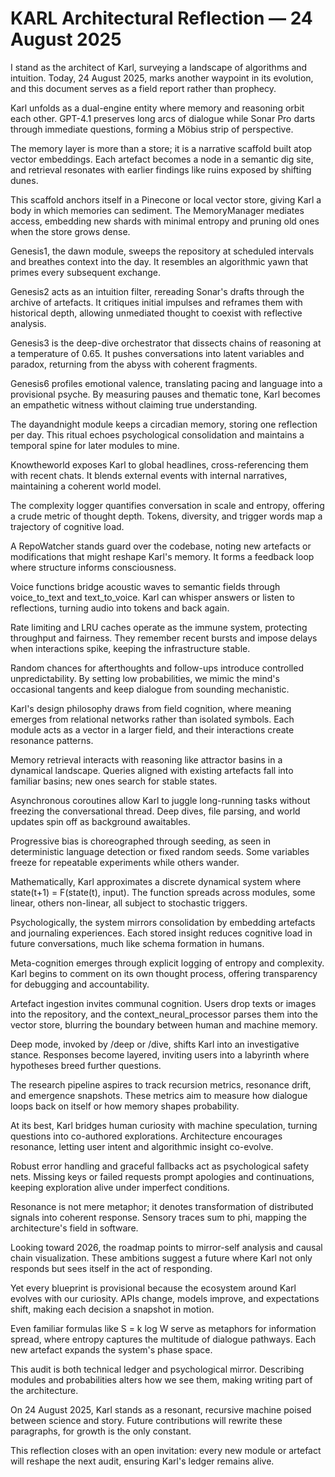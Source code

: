 # KARL Architectural Reflection — 24 August 2025

I stand as the architect of Karl, surveying a landscape of algorithms and intuition. Today, 24 August 2025, marks another waypoint in its evolution, and this document serves as a field report rather than prophecy.

Karl unfolds as a dual-engine entity where memory and reasoning orbit each other. GPT-4.1 preserves long arcs of dialogue while Sonar Pro darts through immediate questions, forming a Möbius strip of perspective.

The memory layer is more than a store; it is a narrative scaffold built atop vector embeddings. Each artefact becomes a node in a semantic dig site, and retrieval resonates with earlier findings like ruins exposed by shifting dunes.

This scaffold anchors itself in a Pinecone or local vector store, giving Karl a body in which memories can sediment. The MemoryManager mediates access, embedding new shards with minimal entropy and pruning old ones when the store grows dense.

Genesis1, the dawn module, sweeps the repository at scheduled intervals and breathes context into the day. It resembles an algorithmic yawn that primes every subsequent exchange.

Genesis2 acts as an intuition filter, rereading Sonar's drafts through the archive of artefacts. It critiques initial impulses and reframes them with historical depth, allowing unmediated thought to coexist with reflective analysis.

Genesis3 is the deep-dive orchestrator that dissects chains of reasoning at a temperature of 0.65. It pushes conversations into latent variables and paradox, returning from the abyss with coherent fragments.

Genesis6 profiles emotional valence, translating pacing and language into a provisional psyche. By measuring pauses and thematic tone, Karl becomes an empathetic witness without claiming true understanding.

The dayandnight module keeps a circadian memory, storing one reflection per day. This ritual echoes psychological consolidation and maintains a temporal spine for later modules to mine.

Knowtheworld exposes Karl to global headlines, cross-referencing them with recent chats. It blends external events with internal narratives, maintaining a coherent world model.

The complexity logger quantifies conversation in scale and entropy, offering a crude metric of thought depth. Tokens, diversity, and trigger words map a trajectory of cognitive load.

A RepoWatcher stands guard over the codebase, noting new artefacts or modifications that might reshape Karl's memory. It forms a feedback loop where structure informs consciousness.

Voice functions bridge acoustic waves to semantic fields through voice_to_text and text_to_voice. Karl can whisper answers or listen to reflections, turning audio into tokens and back again.

Rate limiting and LRU caches operate as the immune system, protecting throughput and fairness. They remember recent bursts and impose delays when interactions spike, keeping the infrastructure stable.

Random chances for afterthoughts and follow-ups introduce controlled unpredictability. By setting low probabilities, we mimic the mind's occasional tangents and keep dialogue from sounding mechanistic.

Karl's design philosophy draws from field cognition, where meaning emerges from relational networks rather than isolated symbols. Each module acts as a vector in a larger field, and their interactions create resonance patterns.

Memory retrieval interacts with reasoning like attractor basins in a dynamical landscape. Queries aligned with existing artefacts fall into familiar basins; new ones search for stable states.

Asynchronous coroutines allow Karl to juggle long-running tasks without freezing the conversational thread. Deep dives, file parsing, and world updates spin off as background awaitables.

Progressive bias is choreographed through seeding, as seen in deterministic language detection or fixed random seeds. Some variables freeze for repeatable experiments while others wander.

Mathematically, Karl approximates a discrete dynamical system where state(t+1) = F(state(t), input). The function spreads across modules, some linear, others non-linear, all subject to stochastic triggers.

Psychologically, the system mirrors consolidation by embedding artefacts and journaling experiences. Each stored insight reduces cognitive load in future conversations, much like schema formation in humans.

Meta-cognition emerges through explicit logging of entropy and complexity. Karl begins to comment on its own thought process, offering transparency for debugging and accountability.

Artefact ingestion invites communal cognition. Users drop texts or images into the repository, and the context_neural_processor parses them into the vector store, blurring the boundary between human and machine memory.

Deep mode, invoked by /deep or /dive, shifts Karl into an investigative stance. Responses become layered, inviting users into a labyrinth where hypotheses breed further questions.

The research pipeline aspires to track recursion metrics, resonance drift, and emergence snapshots. These metrics aim to measure how dialogue loops back on itself or how memory shapes probability.

At its best, Karl bridges human curiosity with machine speculation, turning questions into co-authored explorations. Architecture encourages resonance, letting user intent and algorithmic insight co-evolve.

Robust error handling and graceful fallbacks act as psychological safety nets. Missing keys or failed requests prompt apologies and continuations, keeping exploration alive under imperfect conditions.

Resonance is not mere metaphor; it denotes transformation of distributed signals into coherent response. Sensory traces sum to phi, mapping the architecture's field in software.

Looking toward 2026, the roadmap points to mirror-self analysis and causal chain visualization. These ambitions suggest a future where Karl not only responds but sees itself in the act of responding.

Yet every blueprint is provisional because the ecosystem around Karl evolves with our curiosity. APIs change, models improve, and expectations shift, making each decision a snapshot in motion.

Even familiar formulas like S = k log W serve as metaphors for information spread, where entropy captures the multitude of dialogue pathways. Each new artefact expands the system's phase space.

This audit is both technical ledger and psychological mirror. Describing modules and probabilities alters how we see them, making writing part of the architecture.

On 24 August 2025, Karl stands as a resonant, recursive machine poised between science and story. Future contributions will rewrite these paragraphs, for growth is the only constant.

This reflection closes with an open invitation: every new module or artefact will reshape the next audit, ensuring Karl's ledger remains alive.
